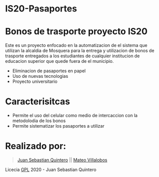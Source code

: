 # IS20-Pasaportes

# Bonos de trasporte proyecto IS20

Este es un proyecto enfocado en la automatizacion de el sistema que utilizan la alcaldia de Mosquera para la entrega y utilizacion de bonos de trasporte entregados a los estudiantes de cualquier institucion de educacion superior que quede fuera de el municipio.


  - Eliminacion de pasaportes en papel
  - Uso de nuevas tecnologias
  - Proyecto universitario

# Caracterisitcas

  - Permite el uso del celular como medio de intercaccion con la metodolodia de los bonos
  - Permite sistematizar los pasaportes a utilizar


# Realizado por:
>[Juan Sebastian Quintero](juansquintero@ucundinamarca.edu.co)
 || 
>[Mateo Villalobos](mvillalobosm@ucundinamarca.edu.co)

Licecia [GPL](https://github.com/IQAndreas/markdown-licenses/blob/master/gnu-gpl-v3.0.md) 2020 - Juan Sebastian Quintero
